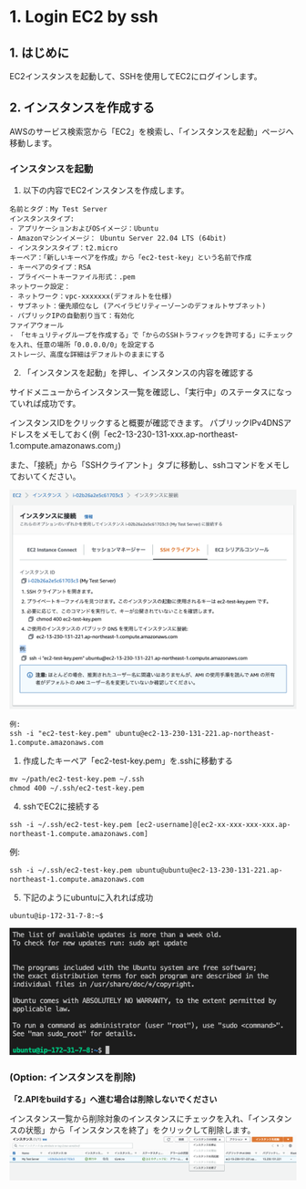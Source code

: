 # 1. Login EC2 by ssh

## 1. はじめに
EC2インスタンスを起動して、SSHを使用してEC2にログインします。

## 2. インスタンスを作成する
AWSのサービス検索窓から「EC2」を検索し、「インスタンスを起動」ページへ移動します。

### インスタンスを起動
1. 以下の内容でEC2インスタンスを作成します。


```
名前とタグ：My Test Server
インスタンスタイプ:
- アプリケーションおよびOSイメージ：Ubuntu
- Amazonマシンイメージ： Ubuntu Server 22.04 LTS (64bit) 
- インスタンスタイプ：t2.micro
キーペア：「新しいキーペアを作成」から「ec2-test-key」という名前で作成
- キーペアのタイプ：RSA
- プライベートキーファイル形式：.pem
ネットワーク設定：
- ネットワーク：vpc-xxxxxxx(デフォルトを仕様)
- サブネット：優先順位なし (アベイラビリティーゾーンのデフォルトサブネット)
- パブリックIPの自動割り当て：有効化
ファイアウォール
- 「セキュリティグループを作成する」で「からのSSHトラフィックを許可する」にチェックを入れ、任意の場所「0.0.0.0/0」を設定する
ストレージ、高度な詳細はデフォルトのままにする
```

2. 「インスタンスを起動」を押し、インスタンスの内容を確認する

サイドメニューからインスタンス一覧を確認し、「実行中」のステータスになっていれば成功です。

インスタンスIDをクリックすると概要が確認できます。 
パブリックIPv4DNSアドレスをメモしておく(例「ec2-13-230-131-xxx.ap-northeast-1.compute.amazonaws.com」)

また、「接続」から「SSHクライアント」タブに移動し、sshコマンドをメモしておいてください。

![グラフ](img/connect_to_instance.png) 

```
例:
ssh -i "ec2-test-key.pem" ubuntu@ec2-13-230-131-221.ap-northeast-1.compute.amazonaws.com
```

1. 作成したキーペア「ec2-test-key.pem」を.sshに移動する

```
mv ~/path/ec2-test-key.pem ~/.ssh
chmod 400 ~/.ssh/ec2-test-key.pem
```

4. sshでEC2に接続する

```
ssh -i ~/.ssh/ec2-test-key.pem [ec2-username]@[ec2-xx-xxx-xxx-xxx.ap-northeast-1.compute.amazonaws.com]
```

例:
```
ssh -i ~/.ssh/ec2-test-key.pem ubuntu@ubuntu@ec2-13-230-131-221.ap-northeast-1.compute.amazonaws.com
```

5. 下記のようにubuntuに入れれば成功
```
ubuntu@ip-172-31-7-8:~$ 
```

![グラフ](img/ubuntu_terminal.png) 

### (Option: インスタンスを削除)
**「2.APIをbuildする」へ進む場合は削除しないでください**

インスタンス一覧から削除対象のインスタンスにチェックを入れ、「インスタンスの状態」から「インスタンスを終了」をクリックして削除します。
![グラフ](img/delete_instance.png) 

